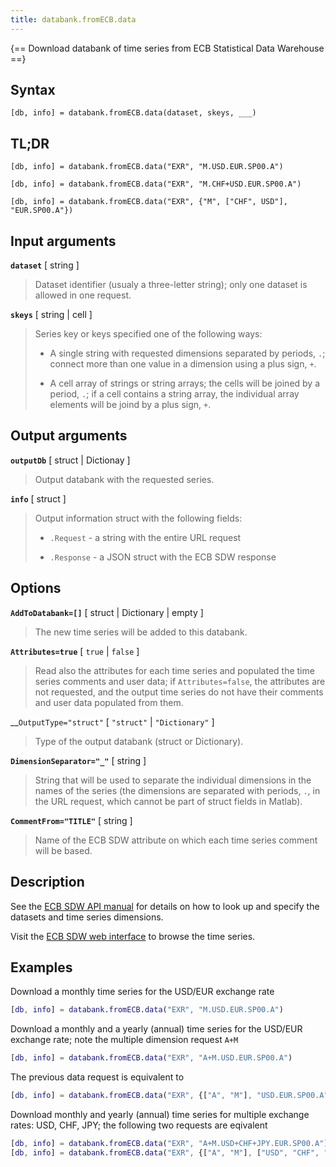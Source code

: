 ```yaml
---
title: databank.fromECB.data
---
```


{== Download databank of time series from ECB Statistical Data Warehouse ==}


## Syntax

    [db, info] = databank.fromECB.data(dataset, skeys, ___)


## TL;DR

    [db, info] = databank.fromECB.data("EXR", "M.USD.EUR.SP00.A")

    [db, info] = databank.fromECB.data("EXR", "M.CHF+USD.EUR.SP00.A")

    [db, info] = databank.fromECB.data("EXR", {"M", ["CHF", USD"], "EUR.SP00.A"})


## Input arguments

__`dataset`__ [ string ]
> 
> Dataset identifier (usualy a three-letter string); only one dataset is
> allowed in one request.
> 


__`skeys`__ [ string | cell ]
> 
> Series key or keys specified one of the following ways:
> 
> * A single string with requested dimensions separated by periods, `.`; connect
>   more than one value in a dimension using a plus sign, `+`.
> 
> * A cell array of strings or string arrays; the cells will be joined by a
>   period, `.`; if a cell contains a string array, the individual array
>   elements will be joind by a plus sign, `+`.
> 


## Output arguments

__`outputDb`__ [ struct | Dictionay ]
> 
> Output databank with the requested series.
> 

__`info`__ [ struct ]
> 
> Output information struct with the following fields:
> 
> * `.Request` - a string with the entire URL request
> 
> * `.Response` - a JSON struct with the ECB SDW response
> 


## Options

__`AddToDatabank=[]`__ [ struct | Dictionary | empty ]
> 
> The new time series will be added to this databank.
> 

__`Attributes=true`__ [ `true` | `false` ]
> 
> Read also the attributes for each time series and populated the time
> series comments and user data; if `Attributes=false`, the attributes are
> not requested, and the output time series do not have their comments and
> user data populated from them.
> 

__`OutputType="struct"` [ `"struct"`  | `"Dictionary"` ]
> 
> Type of the output databank (struct or Dictionary).
> 

__`DimensionSeparator="_"`__ [ string ]
> 
> String that will be used to separate the individual dimensions in the
> names of the series (the dimensions are separated with periods, `.`, in
> the URL request, which cannot be part of struct fields in Matlab).
> 

__`CommentFrom="TITLE"`__ [ string ]
> 
> Name of the ECB SDW attribute on which each time series comment will be
> based.
> 


## Description

See the
[ECB SDW API manual](https://sdw-wsrest.ecb.europa.eu/help/#tabData)
for details on how to look up and specify the datasets and time series
dimensions.

Visit the 
[ECB SDW web interface](https://sdw.ecb.europa.eu)
to browse the time series.


## Examples

Download a monthly time series for the USD/EUR exchange rate 

```matlab
[db, info] = databank.fromECB.data("EXR", "M.USD.EUR.SP00.A")
```

Download a monthly and a yearly (annual) time series for the USD/EUR exchange rate;
note the multiple dimension request `A+M`

```matlab
[db, info] = databank.fromECB.data("EXR", "A+M.USD.EUR.SP00.A")
```

The previous data request is equivalent to 

```matlab
[db, info] = databank.fromECB.data("EXR", {["A", "M"], "USD.EUR.SP00.A"})
```


Download monthly and yearly (annual) time series for multiple exchange
rates: USD, CHF, JPY; the following two requests are eqivalent

```matlab
[db, info] = databank.fromECB.data("EXR", "A+M.USD+CHF+JPY.EUR.SP00.A")
[db, info] = databank.fromECB.data("EXR", {["A", "M"], ["USD", "CHF", "JPY"], "EUR.SP00.A"})
```

